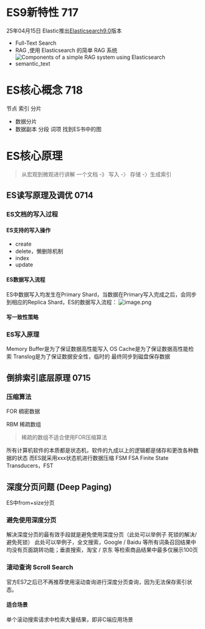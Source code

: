 # ES9新特性 717
 25年04月15日 Elastic推出[Elasticsearch9.0]()版本
- Full-Text Search
- RAG ,使用 Elasticsearch 的简单 RAG 系统
  ![Components of a simple RAG system using Elasticsearch](https://www.elastic.co/docs/solutions/images/elasticsearch-reference-rag-schema.svg)
- semantic_text

# ES核心概念 718
节点
索引
分片
- 数据分片
- 数据副本
分段
词项
找到ES书中的图
# ES核心原理 
> 从宏观到微观进行讲解 一个文档 -》 写入 -〉 存储 -〉生成索引
## ES读写原理及调优 0714
### ES文档的写入过程
#### ES支持的写入操作
- create
- delete，懒删除机制
- index
- update
#### ES数据写入流程
ES中数据写入均发生在Primary Shard，当数据在Primary写入完成之后，会同步到相应的Replica Shard，ES的数据写入流程：
![image.png](https://atlantis-picgo-core.oss-cn-beijing.aliyuncs.com/picgo/20250715013247-762e07-20250715013246598.png)
#### 写一致性策略

### ES写入原理

Memory Buffer是为了保证数据高性能写入
OS Cache是为了保证数据高性能检索
Translog是为了保证数据安全性，临时的
最终同步到磁盘保存数据

## 倒排索引底层原理 0715
### 压缩算法
FOR
稠密数据

RBM
稀疏数组

> 稀疏的数组不适合使用FOR压缩算法

所有计算机软件的本质都是状态机，软件的九成以上的逻辑都是储存和更改各种数据的状态
而ES就采用xxx状态机进行数据压缩
FSM
FSA
Finite State Transducers，FST

## 深度分页问题 (Deep Paging)
ES中from+size分页

### 避免使用深度分页
解决深度分页的最有效手段就是避免使用深度分页（此处可以举例子 死锁的解决/ 避免死锁）
此处可以举例子，全文搜索，Google / Baidu 等所有词条召回结果中均没有页面跳转功能；垂直搜索，淘宝 / 京东 等检索商品结果中最多仅展示100页
### 滚动查询 Scroll Search
官方ES7之后已不再推荐使用滚动查询进行深度分页查询，因为无法保存索引状态。
#### 适合场景
单个滚动搜索请求中检索大量结果，即非C端应用场景
